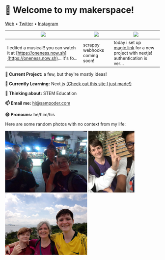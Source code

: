 <h1 align="left">👋 Welcome to my makerspace!</h3>

<p align="left">
  <a href="https://sampoder.com">Web</a> •
  <a href="https://twitter.com/sam_poder">Twitter</a> •
  <a href="https://instagram.com/sam_poder">Instagram</a>
</p>


  
  
  
  
  
  
  
  
  
  
  <!--- START_SCRAPBOOK_WIDGET --->
  | <img src ="https://dl.airtable.com/.attachments/7a579686c66dfcdd9b18000ca0193b0a/bcffedb8/screenshot_2020-11-12_at_1.43.10_am.png">  |  <img src ="https://dl.airtable.com/.attachments/7756b6577165166440f1c4d8813ec927/65cd7943/screenshot_2020-11-12_at_1.02.20_am.png"> | <img src ="https://dl.airtable.com/.attachments/eccbd98bed043a25662f15956351c2d8/406e7aa1/screenshot_2020-11-10_at_11.27.21_pm.png"> |
|---|---|---|
| I edited a musical!! you can watch it at [https://oneness.now.sh](https://oneness.now.sh)... it's fo... | scrappy webhooks coming soon!  | today i set up [magic.link](https://magic.link) for a new project with nextjs! authentication is ver...   |
  <!--- END_SCRAPBOOK_WIDGET --->
  
  
  
  
  
  
  
  
  
  
  

**🔭 Current Project:** a few, but they're mostly ideas!

**🌱 Currently Learning:** Next.js [(Check out this site I just made!)](http://summer.hackclub.com)

**🤔 Thinking about:** STEM Education

**📫 Email me:** hi@sampoder.com

**😄 Pronouns:** he/him/his

Here are some random photos with no context from my life:

<img src ="https://github.com/sampoder/sampoder/raw/master/GOPR5263.JPG" height = "200px">  <img src ="https://github.com/sampoder/sampoder/raw/master/IMG_0269.jpg" height = "200px"> <img src ="https://github.com/sampoder/sampoder/raw/master/20200807_111143.jpg/" height = "200px">
